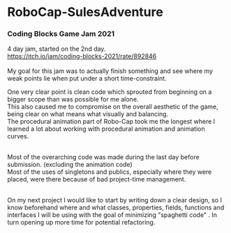 # RoboCap-SulesAdventure
### Coding Blocks Game Jam 2021
4 day jam, started on the 2nd day.    
https://itch.io/jam/coding-blocks-2021/rate/892846
  <br/><br/>
My goal for this jam was to actually finish something and see where my weak points lie when put under a short time-constraint. 

One very clear point is clean code which sprouted from beginning on a bigger scope than was possible for me alone.  
This also caused me to compromise on the overall aesthetic of the game, being clear on what means what visually and balancing.   
The procedural animation part of Robo-Cap took me the longest where I learned a lot about working with procedural animation and animation curves.   <br/><br/>

Most of the overarching code was made during the last day before submission. (excluding the animation code)  <br/>
Most of the uses of singletons and publics, especially where they were placed, were there because of bad project-time management.  <br/> <br/>

On my next project I would like to start by writing down a clear design, so I know beforehand where and what classes, properties, fields, functions and interfaces I will be using
with the goal of minimizing "spaghetti code" . In turn opening up more time for potential refactoring. 
